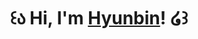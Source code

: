 <h1 align="center">꒰ა  Hi, I'm <a href="https://hyunbin.tech">Hyunbin</a>!  ໒꒱</h1>

<!--
**hyunbinjlee/hyunbinjlee** is a ✨ _special_ ✨ repository because its `README.md` (this file) appears on your GitHub profile.

Here are some ideas to get you started:

- 🔭 I’m currently working on ...
- 🌱 I’m currently learning ...
- 👯 I’m looking to collaborate on ...
- 🤔 I’m looking for help with ...
- 💬 Ask me about ...
- 📫 How to reach me: ...
- 😄 Pronouns: ...
- ⚡ Fun fact: ...
-->
